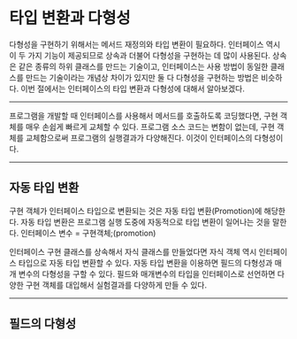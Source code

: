 # 타입 변환과 다형성

다형성을 구현하기 위해서는 메서드 재정의와 타입 변환이 필요하다. 인터페이스 역시 이 두 가지 기능이 제공되므로 상속과 더불어 다형성을 구현하는 데
많이 사용된다. 상속은 같은 종류의 하위 클래스를 만드는 기술이고, 인터페이스는 사용 방법이 동일한 클래스를 만드는 기술이라는 개념상 차이가 있지만
둘 다 다형성을 구현하는 방법은 비슷하다. 이번 절에서는 인터페이스의 타입 변환과 다형성에 대해서 알아보겠다.

---

프로그램을 개발할 때 인터페이스를 사용해서 메서드를 호출하도록 코딩했다면, 구현 객체를 매우 손쉽게 빠르게 교체할 수 있다.
프로그램 소스 코드는 변함이 없는데, 구현 객체를 교체함으로써 프로그램의 실행결과가 다양해진다. 이것이 인터페이스의 다형성이다.

---
## 자동 타입 변환

구현 객체가 인터페이스 타입으로 변환되는 것은 자동 타입 변환(Promotion)에 해당한다. 자동 타입 변환은 프로그램 실행 도중에 
자동적으로 타입 변환이 일어나는 것을 말한다.
인터페이스 변수 = 구현객체;(promotion)

인터페이스 구현 클래스를 상속해서 자식 클래스를 만들었다면 자식 객체 역시 인터페이스 타입으로 자동 타입 변환할 수 있다.
자동 타입 변환을 이용하면 필드의 다형성과 매개 변수의 다형성을 구할 수 있다. 필드와 매개변수의 타입을 인터페이스로 선언하면 
다양한 구현 객체를 대입해서 실험결과를 다양하게 만들 수 있다.

---
## 필드의 다형성
